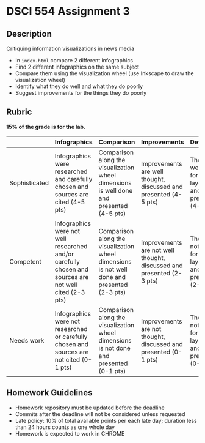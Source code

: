 # DSCI 554 Assignment 3

## Description

Critiquing information visualizations in news media

- In `index.html` compare 2 different infographics
- Find 2 different infographics on the same subject
- Compare them using the visualization wheel (use Inkscape to draw the visualization wheel)
- Identify what they do well and what they do poorly
- Suggest improvements for the things they do poorly

## Rubric

__15% of the grade is for the lab.__

|               | Infographics  | Comparison | Improvements | Development   |
| ------------- | ------------- | ---------- | ------------ | ------------- |
| Sophisticated | Infographics were researched and carefully chosen and sources are cited (4-5 pts) | Comparison along the visualization wheel dimensions is well done and presented (4-5 pts) | Improvements are well thought, discussed and presented (4-5 pts) | The page is well formatted, layed-out and presented (4-5 pts) |
| Competent     | Infographics were not well researched and/or carefully chosen and sources are not well cited (2-3 pts) | Comparison along the visualization wheel dimensions is not well done and presented (2-3 pts) | Improvements are not well thought, discussed and presented (2-3 pts) | The page is not well formatted, layed-out and presented (2-3 pts) |
| Needs work    | Infographics were not researched or carefully chosen and sources are not cited (0-1 pts) | Comparison along the visualization wheel dimensions is not done and presented (0-1 pts) | Improvements are not thought, discussed and presented (0-1 pts) | The page is not formatted, layed-out and presented (0-1 pts) |

## Homework Guidelines

- Homework repository must be updated before the deadline
- Commits after the deadline will not be considered unless requested
- Late policy: 10% of total available points per each late day; duration less than 24 hours counts as one whole day
- Homework is expected to work in CHROME
